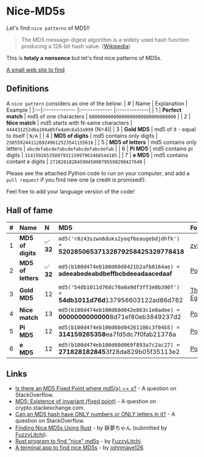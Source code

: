 # Nice-MD5s
Let's find `nice patterns` of MD5!!

> The MD5 message-digest algorithm is a widely used hash function producing a 128-bit hash value. ([Wikipedia](https://en.wikipedia.org/wiki/MD5))

This is **totaly a nonsence** but let's find nice patterns of MD5s.

[A small web site to find](https://zvibazak.github.io/Nice-MD5s/)

## Definitions

A `nice pattern` considers as one of the below:
| # | Name | Explanation | Example | 
|:--|:------------- |:------------- |:-------------| 
| 1 | **Perfect match** | md5 of one characters | `00000000000000000000000000000000` | 
| 2 | **Nice match** | md5 starts with N-same characters | `444431252d6a104a05fe4a0c6a53a999` (N=4)| 
| 3 | **Gold MD5** | md5 of it - equal to itself | `N/A` | 
| 4 | **MD5 of digits** | md5 contains only digits | `25855924411269249612523541155616` | 
| 5 | **MD5 of letters** | md5 contains only letters | `abcdefabcdefabcdefabcdefabcdefab` |
| 6 | **Pi MD5** | md5 contains pi digits | `3141592653589793115997963468544185` |
| 7 | **e MD5** | md5 contains contant e digits | `2718281828459045090795598298427649` |

Please see the attached Python code to run on your computer, and add a `pull request` if you find new one (a credit is promised!).

Feel free to add your language version of the code!

## Hall of fame

| # | Name | N | MD5 | Founder | 
|:--|:------------- |:---|:-------------|:-------------| 
| 1 | **MD5 of digits** | ✅ **32** |`md5('r8z43szwn6duks2yoqf6eaugebdjdhfk') =` **52028506537132879258425329778418** | [zvibazak](https://github.com/zvibazak) |
| 2 | **MD5 of letters** | ✅ **32** |`md5(b100d474eb100d60d0421b2afb8164ae) =` **adeeabedeabdbeffbcbdeeadaacedaaf** | [Polly](https://github.com/FuzzyLitchi) |
| 3 | **Gold MD5** | 12 |`md5('54db1011d76dc70a0a9df3ff3e0b390f') =` **54db1011d76d**137956603122ad86d762 | [Thomas Egense](https://stackoverflow.com/a/28941658/1909132) |
| 4 | **Nice match** | 13 |`md5(b100d474eb100d60d042e863c1e0adee) =` **0000000000000**8d71ef80eb3849237d2  | [Polly](https://github.com/FuzzyLitchi) |
| 5 | **Pi MD5** | 12 |`md5(b100d474eb100d60d04261106c3f04b5) =` **314159265358**ea7fd5dc7f0fab21378a | [Polly](https://github.com/FuzzyLitchi) |
| 6 | **e MD5** | 12 |`md5(b100d474eb100d60d069f893a7c2ac27) =` **271828182845**3f28da829b05f35113e2 | [Polly](https://github.com/FuzzyLitchi) |

## Links
* [Is there an MD5 Fixed Point where md5(x) == x?](https://stackoverflow.com/questions/235785/is-there-an-md5-fixed-point-where-md5x-x) - A question on StackOverflow.
* [MD5: Existence of invariant (fixed point)](https://crypto.stackexchange.com/questions/68674/md5-existence-of-invariant-fixed-point) - A question on crypto.stackexchange.com.
* [Can an MD5 hash have ONLY numbers or ONLY letters in it?](https://stackoverflow.com/questions/6825714/can-an-md5-hash-have-only-numbers-or-only-letters-in-it) - A question on StackOverflow.
* [Finding Nice MD5s Using Rust](https://blog.youmu.moe/posts/finding-nice-md5s-using-rust) - by 妖夢ちゃん (submitted by [FuzzyLitchi](https://github.com/FuzzyLitchi)).
* [Rust program to find "nice" md5s](https://github.com/FuzzyLitchi/nice-md5s-rs) - by [FuzzyLitchi](https://github.com/FuzzyLitchi).
* [A terminal app to find nice MD5s](https://github.com/johnmave126/nice-md5s) - by [johnmave126](https://github.com/johnmave126).
